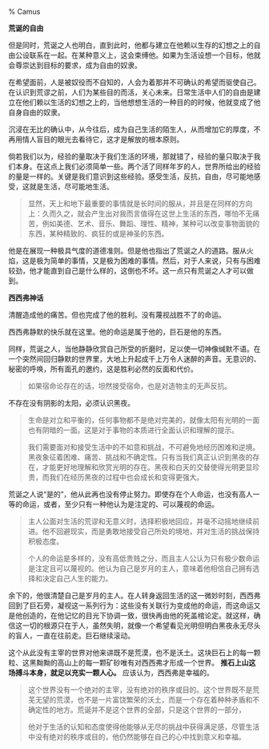 % Camus

__荒诞的自由__

但是同时，荒诞之人也明白，直到此时，他都与建立在他赖以生存的幻想之上的自由公设联系在一起。在某种意义上，这会束缚他。如果为生活设想一个目标，他就会尊崇达到目标的要求，成为自由的奴隶。

在希望面前，人是被奴役而不自知的，人会为着那并不可确认的希望而驱使自己。在认识到荒谬之前，人们为某些目的而活，关心未来。日常生活中人们的自由是建立在他们赖以生活的幻想之上的，当他想想生活的一种目的的时候，他就变成了他自身自由的奴隶。

沉浸在无比的确认中，从今往后，成为自己生活的陌生人，从而增加它的厚度，不再用情人盲目的眼光去看待它，这才是解放的根本原则。

倘若我们以为，经验的量取决于我们生活的环境，那就错了，经验的量只取决于我们本身。在这点上我们必须简单一些。两个活了同样年岁的人，世界所给出的经验的量是一样的。关键是我们意识到这些经验。感受生活，反抗，自由，尽可能地感受，这就是生活，尽可能地生活。

> 显然，天上和地下最重要的事情就是长时间的服从，并且是在同样的方向上：久而久之，就会产生出对我而言值得在这世上生活的东西，哪怕不无痛苦，例如美德、艺术、音乐、舞蹈、理性、精神，某种可以改变事物面貌的东西，某种精致的、疯狂的或是神圣的东西。

他是在展现一种极具气度的道德准则。但是他也指出了荒诞之人的道路。服从火焰，这是极为简单的事情，又是极为困难的事情。然后，对于人来说，只有与困难较劲，他才能直到自己是什么样的，这倒也不坏。这一点只有荒诞之人才可以做到。

__西西弗神话__

清醒造成他的痛苦。但也完成了他的胜利。没有蔑视战胜不了的命运。

西西弗静默的快乐就在这里。他的命运是属于他的，巨石是他的东西。

同样，荒诞之人，当他静静欣赏自己所受的折磨时，足以使一切神像缄默不语。在一个突然间回归静默的世界里，大地上升起成千上万令人迷醉的声音。无意识的、秘密的呼唤，所有面孔的邀约，这是胜利必然的反面和代价。

> 如果宿命论存在的话，坦然接受宿命，也是对造物主的无声反抗。

不存在没有阴影的太阳，必须认识黑夜。

> 生命是对立和平衡的，任何事物都不是绝对完美的，就像太阳有光明的一面也有阴暗的一面。这是对于事物的本质进行全面认识和理解的提示。
>
> 我们需要面对和接受生活中的不如意和挑战，不可避免地经历困难和逆境。黑夜象征着困难、痛苦、挑战和不确定性。只有当我们真正认识到黑夜的存在，才能更好地理解和欣赏光明的存在。黑夜和白天的交替使得光明更显珍贵，而我们在经历黑夜的过程中也会成长和变得更强大。

荒诞之人说“是的”，他从此再也没有停止努力。即使存在个人命运，也没有高人一等的命运，或者，至少只有一种他认为是注定的、可以蔑视的命运。

> 主人公面对生活的荒谬和无意义时，选择积极地回应，并毫不动摇地继续前进。他不回避现实，而是勇敢地接受自己所处的境地，并对生活的挑战保持积极态度。
>
> 个人的命运是多样的，没有高低贵贱之分，而且主人公认为只有极少数命运是注定且可以蔑视的。他认为自己是岁月的主人，意味着他相信自己拥有选择和决定自己人生的能力。

余下的，他很清楚自己是岁月的主人。在人转身返回生活的这一微妙时刻，西西弗回到了巨石旁，凝视这一系列行为：这些没有关联行为变成他的命运，而这命运又是他创造的，在他记忆的目光下协调一致，很快再由他的死盖棺论定。就这样，确信这一切的根源只在于人，虽然失明，就像一个希望看见光明但明白黑夜永无尽头的盲人，一直在往前走。巨石继续滚动。

这个从此没有主宰的世界对他来讲既不是荒漠，也不是沃土。这块巨石上的每一颗粒、这黑黝黝的高山上的每一颗矿砂唯有对西西弗才形成一个世界。 __推石上山这场搏斗本身，就足以充实一颗人心。__ 应该认为，西西弗是幸福的。

> 这个世界没有一个绝对的主宰，没有绝对的秩序或目的。这个世界既不是荒芜无望的荒漠，也不是一片富饶繁荣的沃土，而是一个存在着种种矛盾和不确定性的地方。荒诞并不是这个世界的全部，只是这个世界的一部分，
>
> 他对于生活的认知和态度使得他能够从无尽的挑战中获得满足感，尽管生活中没有绝对的秩序或目的，他仍然能够在自己的心中找到意义和幸福。
